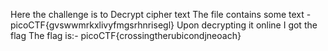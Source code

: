 Here the challenge is to Decrypt cipher text
The file contains some text - picoCTF{gvswwmrkxlivyfmgsrhnrisegl}
Upon decrypting it online I got the flag
The flag is:- picoCTF{crossingtherubicondjneoach}